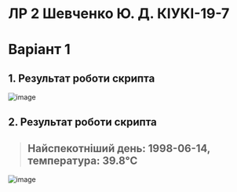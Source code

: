 # ЛР 2 Шевченко Ю. Д. КІУКІ-19-7 <br/>
# Варіант 1 <br/>
## 1. Результат роботи скрипта<br/>
![image](https://user-images.githubusercontent.com/129991351/230717419-6b1599ef-7e70-45e7-9062-a854816d7521.png)<br/>
## 2. Результат роботи скрипта<br/>
> ## Найспекотніший день: 1998-06-14, температура: 39.8°C
![image](https://user-images.githubusercontent.com/129991351/230717440-006648ae-6f08-44d5-aa17-501a73f32572.png)<br/>
